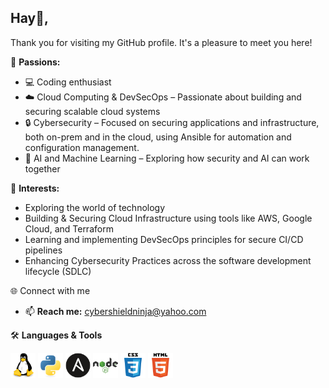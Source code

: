 ## Hay👋, 
Thank you for visiting my GitHub profile. It's a pleasure to meet you here!

🌟 **Passions:**
- 💻 Coding enthusiast
- ☁️ Cloud Computing & DevSecOps – Passionate about building and securing scalable cloud systems
- 🔒 Cybersecurity – Focused on securing applications and infrastructure, both on-prem and in the cloud, using Ansible for automation and configuration management.
- 🤖 AI and Machine Learning – Exploring how security and AI can work together

🚀 **Interests:**
- Exploring the world of technology
- Building & Securing Cloud Infrastructure using tools like AWS, Google Cloud, and Terraform
- Learning and implementing DevSecOps principles for secure CI/CD pipelines
- Enhancing Cybersecurity Practices across the software development lifecycle (SDLC) 

🌐 Connect with me
- 📫 **Reach me:** cybershieldninja@yahoo.com
  
🛠️ **Languages & Tools**
<p align="left">
  <a href="https://www.linux.org/" target="_blank"><img src="https://raw.githubusercontent.com/devicons/devicon/master/icons/linux/linux-original.svg" alt="linux" width="40" height="40"/></a>
  <a href="https://www.python.org" target="_blank"><img src="https://raw.githubusercontent.com/devicons/devicon/master/icons/python/python-original.svg" alt="python" width="40" height="40"/></a>
  <a href="https://www.redhat.com/en/ansible-collaborative" target="_blank"><img src="https://github.com/devicons/devicon/blob/master/icons/ansible/ansible-original.svg" alt="ansible" width="40" height="40"/></a>  
  <a href="https://nodejs.org/" target="_blank"><img src="https://raw.githubusercontent.com/devicons/devicon/master/icons/nodejs/nodejs-original-wordmark.svg" alt="nodejs" width="40" height="40"/></a>
  <a href="https://www.w3schools.com/css/" target="_blank"><img src="https://raw.githubusercontent.com/devicons/devicon/master/icons/css3/css3-original-wordmark.svg" alt="css3" width="40" height="40"/></a>
  <a href="https://www.w3.org/html/" target="_blank"><img src="https://raw.githubusercontent.com/devicons/devicon/master/icons/html5/html5-original-wordmark.svg" alt="html5" width="40" height="40"/></a>  
</p>

<!-- 📫 **Reach me:** hakimsshah@gmail.com -->
<!--I'm a passionate CyberSecurity and Software Developer from India 🇮🇳 -->
<!--
**cybershieldninja/cybershieldninja** is a ✨ _special_ ✨ repository because its `README.md` (this file) appears on your GitHub profile.

Here are some ideas to get you started:

- 🔭 I’m currently working on ...
- 🌱 I’m currently learning ...
- 👯 I’m looking to collaborate on ...
- 🤔 I’m looking for help with ...
- 💬 Ask me about ...
- 📫 How to reach me: ...
- 😄 Pronouns: ...
- ⚡ Fun fact: ...
-->
